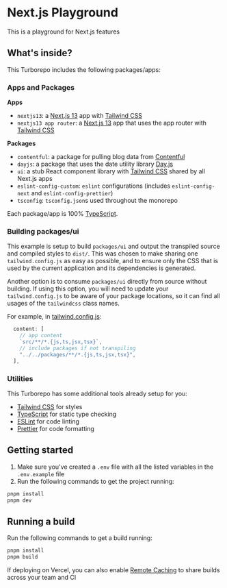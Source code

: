 # Next.js Playground

This is a playground for Next.js features

## What's inside?

This Turborepo includes the following packages/apps:

### Apps and Packages

**Apps**

- `nextjs13`: a [Next.js 13](https://nextjs.org/) app with [Tailwind CSS](https://tailwindcss.com/)
- `nextjs13 app router`: a [Next.js 13](https://nextjs.org/) app that uses the app router with [Tailwind CSS](https://tailwindcss.com/)

**Packages**

- `contentful`: a package for pulling blog data from [Contentful](https://www.contentful.com/)
- `dayjs`: a package that uses the date utility library [Day.js](https://day.js.org/)
- `ui`: a stub React component library with [Tailwind CSS](https://tailwindcss.com/) shared by all Next.js apps
- `eslint-config-custom`: `eslint` configurations (includes `eslint-config-next` and `eslint-config-prettier`)
- `tsconfig`: `tsconfig.json`s used throughout the monorepo

Each package/app is 100% [TypeScript](https://www.typescriptlang.org/).

### Building packages/ui

This example is setup to build `packages/ui` and output the transpiled source and compiled styles to `dist/`. This was chosen to make sharing one `tailwind.config.js` as easy as possible, and to ensure only the CSS that is used by the current application and its dependencies is generated.

Another option is to consume `packages/ui` directly from source without building. If using this option, you will need to update your `tailwind.config.js` to be aware of your package locations, so it can find all usages of the `tailwindcss` class names.

For example, in [tailwind.config.js](packages/tailwind-config/tailwind.config.js):

```js
  content: [
    // app content
    `src/**/*.{js,ts,jsx,tsx}`,
    // include packages if not transpiling
    "../../packages/**/*.{js,ts,jsx,tsx}",
  ],
```

### Utilities

This Turborepo has some additional tools already setup for you:

- [Tailwind CSS](https://tailwindcss.com/) for styles
- [TypeScript](https://www.typescriptlang.org/) for static type checking
- [ESLint](https://eslint.org/) for code linting
- [Prettier](https://prettier.io) for code formatting

## Getting started

1. Make sure you've created a `.env` file with all the listed variables in the `.env.example` file
2. Run the following commands to get the project running:

```sh
pnpm install
pnpm dev
```

## Running a build

Run the following commands to get a build running:

```sh
pnpm install
pnpm build
```

If deploying on Vercel, you can also enable [Remote Caching](https://turbo.build/repo/docs/core-concepts/remote-caching) to share builds across your team and CI
